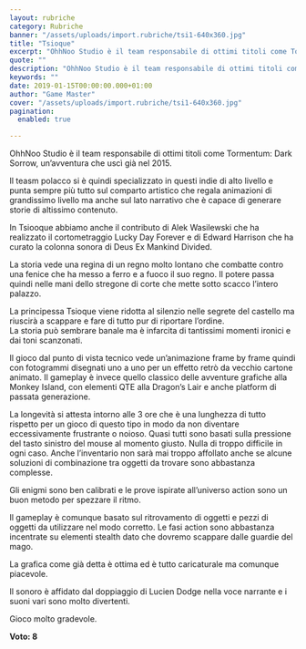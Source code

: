 ```yaml
---
layout: rubriche
category: Rubriche
banner: "/assets/uploads/import.rubriche/tsi1-640x360.jpg"
title: "Tsioque"
excerpt: "OhhNoo Studio è il team responsabile di ottimi titoli come Tormentum: Dark Sorrow, un’avventura che uscì già nel 2015. Il teasm polacco si è quindi specializzato in questi indie di alto livello e punta sempre più tutto sul comparto artistico che regala animazioni di grandissimo livello ma anche sul lato narrativo che è capace di [&hellip"
quote: ""
description: "OhhNoo Studio è il team responsabile di ottimi titoli come Tormentum: Dark Sorrow, un’avventura che uscì già nel 2015. Il teasm polacco si è quindi specializzato in questi indie di alto livello e punta sempre più tutto sul comparto artistico che regala animazioni di grandissimo livello ma anche sul lato narrativo che è capace di [&hellip"
keywords: ""
date: 2019-01-15T00:00:00.000+01:00
author: "Game Master"
cover: "/assets/uploads/import.rubriche/tsi1-640x360.jpg"
pagination:
  enabled: true

---
```


OhhNoo Studio è il team responsabile di ottimi titoli come Tormentum: Dark Sorrow, un’avventura che uscì già nel 2015.

Il teasm polacco si è quindi specializzato in questi indie di alto livello e punta sempre più tutto sul comparto artistico che regala animazioni di grandissimo livello ma anche sul lato narrativo che è capace di generare storie di altissimo contenuto.

In Tsiooque abbiamo anche il contributo di Alek Wasilewski che ha realizzato il cortometraggio Lucky Day Forever e di Edward Harrison che ha curato la colonna sonora di Deus Ex Mankind Divided.

La storia vede una regina di un regno molto lontano che combatte contro una fenice che ha messo a ferro e a fuoco il suo regno. Il potere passa quindi nelle mani dello stregone di corte che mette sotto scacco l’intero palazzo.

La principessa Tsioque viene ridotta al silenzio nelle segrete del castello ma riuscirà a scappare e fare di tutto pur di riportare l’ordine.  
La storia può sembrare banale ma è infarcita di tantissimi momenti ironici e dai toni scanzonati.

Il gioco dal punto di vista tecnico vede un’animazione frame by frame quindi con fotogrammi disegnati uno a uno per un effetto retrò da vecchio cartone animato. Il gameplay è invece quello classico delle avventure grafiche alla Monkey Island, con elementi QTE alla Dragon’s Lair e anche platform di passata generazione.

La longevità si attesta intorno alle 3 ore che è una lunghezza di tutto rispetto per un gioco di questo tipo in modo da non diventare eccessivamente frustrante o noioso. Quasi tutti sono basati sulla pressione del tasto sinistro del mouse al momento giusto. Nulla di troppo difficile in ogni caso. Anche l’inventario non sarà mai troppo affollato anche se alcune soluzioni di combinazione tra oggetti da trovare sono abbastanza complesse.

Gli enigmi sono ben calibrati e le prove ispirate all’universo action sono un buon metodo per spezzare il ritmo.

Il gameplay è comunque basato sul ritrovamento di oggetti e pezzi di oggetti da utilizzare nel modo corretto. Le fasi action sono abbastanza incentrate su elementi stealth dato che dovremo scappare dalle guardie del mago.

La grafica come già detta è ottima ed è tutto caricaturale ma comunque piacevole.

Il sonoro è affidato dal doppiaggio di Lucien Dodge nella voce narrante e i suoni vari sono molto divertenti.

Gioco molto gradevole.

**Voto: 8**